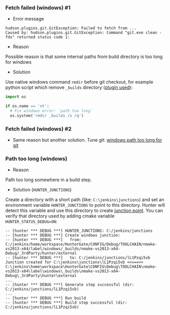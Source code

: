 ### Fetch failed (windows) #1 

* Error message

```
hudson.plugins.git.GitException: Failed to fetch from ...
Caused by: hudson.plugins.git.GitException: Command "git.exe clean -fdx" returned status code 1:
```

* Reason

Possible reason is that some internal paths from build directory is too long for windows

* Solution

Use native windows command `rmdir` before git checkout, for example python script which remove `_builds` directory
([plugin used](https://wiki.jenkins-ci.org/display/JENKINS/pre-scm-buildstep)):
```python
import os

if os.name == 'nt':
  # Fix windows error: `path too long`
  os.system('rmdir _builds /s /q')
```

### Fetch failed (windows) #2

* Same reason but another solution. Tune git: [windows path too long for git](http://stackoverflow.com/a/22831095/2288008)

### Path too long (windows)

* Reason

Path too long somewhere in a build step.

* Solution (`HUNTER_JUNCTIONS`)

Create a directory with a short path (like: `C:\jenkins\junctions`) and set an environment variable `HUNTER_JUNCTIONS` to point to this directory. Hunter will detect this variable and use this directory
 to create [junction point](http://en.wikipedia.org/wiki/NTFS_junction_point).
You can verify that directory used by adding cmake variable `HUNTER_STATUS_DEBUG=ON`:

```
-- [hunter *** DEBUG ***] HUNTER_JUNCTIONS: C:/jenkins/junctions
-- [hunter *** DEBUG ***] Create windows junction:
-- [hunter *** DEBUG ***]   from: C:/jenkins/home/workspace/HunterGate/CONFIG/Debug/TOOLCHAIN/nmake-vs2013-x64/label/windows/_builds/nmake-vs2013-x64-Debug/_3rdParty/hunter/external
-- [hunter *** DEBUG ***]   to: C:/jenkins/junctions/lL1Pzqi5vb
Junction created for C:\jenkins\junctions\lL1Pzqi5vb <<===>> C:\jenkins\home\workspace\HunterGate\CONFIG\Debug\TOOLCHAIN\nmake-vs2013-x64\label\windows\_builds\nmake-vs2013-x64-Debug\_3rdParty\hunter\external
...
-- [hunter *** DEBUG ***] Generate step successful (dir: C:/jenkins/junctions/lL1Pzqi5vb)
...
-- [hunter *** DEBUG ***] Run build
-- [hunter *** DEBUG ***] Build step successful (dir: C:/jenkins/junctions/lL1Pzqi5vb)
```